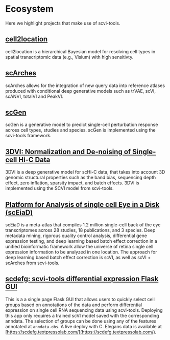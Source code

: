 # Ecosystem

Here we highlight projects that make use of scvi-tools.

## [cell2location](https://cell2location.readthedocs.io/en/latest/)

cell2location is a hierarchical Bayesian model for resolving cell types in spatial transcriptomic data (e.g., Visium) with high sensitivty.

## [scArches](https://scarches.readthedocs.io/en/latest/)

scArches allows for the integration of new query data into reference atlases produced with conditional deep generative models such as trVAE, scVI, scANVI, totalVI and PeakVI.

## [scGen](https://github.com/theislab/scgen/)

scGen is a generative model to predict single-cell perturbation response across cell types, studies and species. scGen is implemented using the scvi-tools framework.

## [3DVI: Normalization and De-noising of Single-cell Hi-C Data](https://github.com/yezhengSTAT/3DVI)

3DVI is a deep generative model for scHi-C data, that takes into account 3D genomic structural properties such as the band bias, sequencing depth effect, zero inflation, sparsity impact, and batch effects. 3DVI is implemented using the SCVI model from scvi-tools.

## [Platform for Analysis of single cell Eye in a Disk (scEiaD)](https://plae.nei.nih.gov/)

scEiaD is a meta-atlas that compiles 1.2 million single-cell back of the eye transcriptomes across 28 studies, 18 publications, and 3 species. Deep metadata mining, rigorous quality control analysis, differential gene expression testing, and deep learning based batch effect correction in a unified bioinformatic framework allow the universe of retina single cell expression information to be analyzed in one location. The approach for deep learning based batch effect correction is scVI, as well as scVI + scArches from scvi-tools.

## [scdefg: scvi-tools differential expression Flask GUI](https://github.com/WormBase/scdefg)

This is a a single page Flask GUI that allows users to quickly select cell groups based on annotations of the data and perform differential expression on single cell RNA sequencing data using scvi-tools. Deploying this app only requires a trained scVI model saved with the corresponding anndata. The selection of groups can be done using any of the features annotated at `anndata.obs`. A live deploy with C. Elegans data is available at [https://scdefg.textpressolab.com/](https://scdefg.textpressolab.com/).
